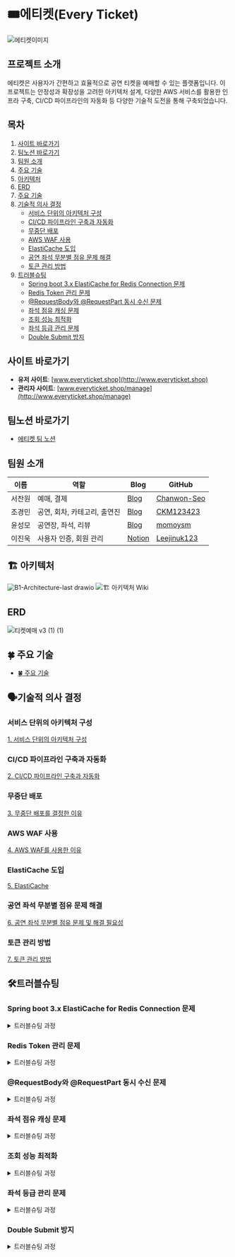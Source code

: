 # 🎟️에티켓(Every Ticket)
![에티켓이미지](https://github.com/user-attachments/assets/34672602-5c6e-4355-9a5e-a0e14ddfa6b1)

## 프로젝트 소개
에티켓은 사용자가 간편하고 효율적으로 공연 티켓을 예매할 수 있는 플랫폼입니다. 이 프로젝트는 안정성과 확장성을 고려한 아키텍처 설계, 다양한 AWS 서비스를 활용한 인프라 구축, CI/CD 파이프라인의 자동화 등 다양한 기술적 도전을 통해 구축되었습니다.

## 목차

1. [사이트 바로가기](#사이트-바로가기)
2. [팀노션 바로가기](#팀노션-바로가기)
3. [팀원 소개](#팀원-소개)
4. [주요 기술](#주요-기술)
5. [아키텍처](#🏗-아키텍처)
6. [ERD](#ERD)
7. [주요 기술](#🍀-주요-기술)
8. [기술적 의사 결정](#기술적-의사-결정)
    - [서비스 단위의 아키텍처 구성](#서비스-단위의-아키텍처-구성)
    - [CI/CD 파이프라인 구축과 자동화](#cicd-파이프라인-구축과-자동화)
    - [무중단 배포](#무중단-배포)
    - [AWS WAF 사용](#aws-waf-사용)
    - [ElastiCache 도입](#elasticache-도입)
    - [공연 좌석 무분별 점유 문제 해결](#공연-좌석-무분별-점유-문제-해결)
    - [토큰 관리 방법](#토큰-관리-방법)
9. [트러블슈팅](#트러블슈팅)
    - [Spring boot 3.x ElastiCache for Redis Connection 문제](#spring-boot-3x-elasticache-for-redis-connection-문제)
    - [Redis Token 관리 문제](#redis-token-관리-문제)
    - [@RequestBody와 @RequestPart 동시 수신 문제](#requestbody와-requestpart-동시-수신-문제)
    - [좌석 점유 캐싱 문제](#좌석-점유-캐싱-문제)
    - [조회 성능 최적화](#조회-성능-최적화)
    - [좌석 등급 관리 문제](#좌석-등급-관리-문제)
    - [Double Submit 방지](#double-submit-방지)


## 사이트 바로가기
- **유저 사이트**: [www.everyticket.shop](http://www.everyticket.shop)
- **관리자 사이트**: [www.everyticket.shop/manage](http://www.everyticket.shop/manage)

## 팀노션 바로가기
- [에티켓 팀 노션](https://teamsparta.notion.site/everyTicket-91486dd6f1af4dbca95a33ba3bc219b7)
  
## 팀원 소개
| 이름     | 역할                       | Blog                                           | GitHub           |
|----------|----------------------------|------------------------------------------------|------------------|
| 서찬원   | 예매, 결제                 | [Blog](https://scwonn60.tistory.com)           | [Chanwon-Seo](https://github.com/Chanwon-Seo) |
| 조경민   | 공연, 회차, 카테고리, 출연진 | [Blog](https://velog.io/@one_step_than/posts)  | [CKM123423](https://github.com/CKM123423) |
| 윤성모   | 공연장, 좌석, 리뷰           | [Blog](https://velog.io/@momoysm/posts)        | [momoysm](https://github.com/momoysm) |
| 이진욱   | 사용자 인증, 회원 관리       | [Notion](https://leecoding.notion.site)       | [Leejinuk123](https://github.com/Leejinuk123) |

## 🏗 아키텍처 
![B1-Architecture-last drawio](https://github.com/user-attachments/assets/74187d81-0140-426b-9076-cf7594fff457)
![🏗 아키텍처 Wiki]([https://github.com/b1-sycls/sycls/wiki/🍀-주요-기술](https://github.com/b1-sycls/sycls/wiki/🏗-아키텍처))

## ERD
![티켓예매 v3 (1) (1)](https://github.com/user-attachments/assets/6ae18336-f0a5-464f-aa63-3928e7fdc600)

## 🍀 주요 기술
- [🍀 주요 기술](https://github.com/b1-sycls/sycls/wiki/%F0%9F%8D%80-%EC%A3%BC%EC%9A%94-%EA%B8%B0%EC%88%A0)

## 🗣️기술적 의사 결정

### 서비스 단위의 아키텍처 구성

[1. 서비스 단위의 아키텍처 구성](https://github.com/b1-sycls/sycls/wiki/%EC%84%9C%EB%B9%84%EC%8A%A4-%EB%8B%A8%EC%9C%84%EC%9D%98-%EC%95%84%ED%82%A4%ED%85%8D%EC%B2%98-%EA%B5%AC%EC%84%B1)

### CI/CD 파이프라인 구축과 자동화

[2. CI/CD 파이프라인 구축과 자동화](https://github.com/b1-sycls/sycls/wiki/CI-CD-%ED%8C%8C%EC%9D%B4%ED%94%84%EB%9D%BC%EC%9D%B8-%EA%B5%AC%EC%B6%95%EA%B3%BC-%EC%9E%90%EB%8F%99%ED%99%94)

### 무중단 배포

[3. 무중단 배포를 결정한 이유](https://github.com/b1-sycls/sycls/wiki/%EB%AC%B4%EC%A4%91%EB%8B%A8-%EB%B0%B0%ED%8F%AC%EB%A5%BC-%EA%B2%B0%EC%A0%95%ED%95%9C-%EC%9D%B4%EC%9C%A0)


### AWS WAF 사용

[4. AWS WAF를 사용한 이유](https://github.com/b1-sycls/sycls/wiki/AWS-WAF%EB%A5%BC-%EC%82%AC%EC%9A%A9%ED%95%9C-%EC%9D%B4%EC%9C%A0)

### ElastiCache 도입

[5. ElastiCache](https://github.com/b1-sycls/sycls/wiki/ElastiCache)

### 공연 좌석 무분별 점유 문제 해결

[6. 공연 좌석 무분별 점유 문제 및 해결 필요성](https://github.com/b1-sycls/sycls/wiki/%EA%B3%B5%EC%97%B0-%EC%A2%8C%EC%84%9D-%EB%AC%B4%EB%B6%84%EB%B3%84-%EC%A0%90%EC%9C%A0-%EB%AC%B8%EC%A0%9C-%EB%B0%8F-%ED%95%B4%EA%B2%B0-%ED%95%84%EC%9A%94%EC%84%B1)

### 토큰 관리 방법
[7. 토큰 관리 방법](https://github.com/b1-sycls/sycls/wiki/%ED%86%A0%ED%81%B0-%EA%B4%80%EB%A6%AC-%EB%B0%A9%EB%B2%95)

## 🛠트러블슈팅

### Spring boot 3.x ElastiCache for Redis Connection 문제

<details>
<summary>트러블슈팅 과정</summary>

**문제 정의**: 회원가입 과정에서 이메일 인증 코드 전송 시 Redis 연결 문제 발생  
**원인**: EC2와 ElastiCache 간의 성능 차이  
**해결 방법**: 로그 추가, 지연 초기화, 명령 대기 시간 설정 등을 통해 문제를 해결하고, 최종적으로 성능 환경을 맞춰 문제를 근본적으로 해결했습니다.

</details>

### Redis Token 관리 문제

<details>
<summary>트러블슈팅 과정</summary>

**문제 정의**: JWT 토큰을 Redis에 저장할 때, 같은 유저의 AccessToken과 RefreshToken이 중복 저장됨  
**해결 방법**: RefreshToken을 Key로 사용해 AccessToken과 함께 관리하여 데이터 중복 문제를 해결했습니다.

</details>

### @RequestBody와 @RequestPart 동시 수신 문제

<details>
<summary>트러블슈팅 과정</summary>

**문제 정의**: MultipartFile과 DTO를 동시에 수신하지 못함  
**해결 방법**: @RequestPart를 사용하여 DTO를 수신하고, 요청 시 Content-Type을 지정하여 문제를 해결했습니다.

</details>

### 좌석 점유 캐싱 문제

<details>
<summary>트러블슈팅 과정</summary>

**문제 정의**: 잦은 RDB 조회로 인한 성능 문제  
**해결 방법**: Redis에 좌석 정보를 캐싱하고 TTL을 설정하여 성능을 개선했습니다.

</details>

### 조회 성능 최적화

<details>
<summary>트러블슈팅 과정</summary>

**문제 정의**: 대용량 데이터로 인해 조회 성능이 저하됨  
**해결 방법**: 인덱스 생성 및 쿼리 최적화를 통해 성능을 대폭 향상시켰습니다.

</details>

### 좌석 등급 관리 문제

<details>
<summary>트러블슈팅 과정</summary>

**문제 정의**: 단일 좌석의 등급 관리가 어렵고 비효율적임  
**해결 방법**: 좌석 등급을 일괄적으로 관리할 수 있는 구조로 변경했습니다.

</details>

### Double Submit 방지

<details>
<summary>트러블슈팅 과정</summary>

**문제 정의**: 동일한 요청이 여러 번 중복 등록되는 문제  
**해결 방법**: 프론트에서 버튼 비활성화와 Redis를 사용한 분산락으로 중복 요청을 방지했습니다.

</details>
